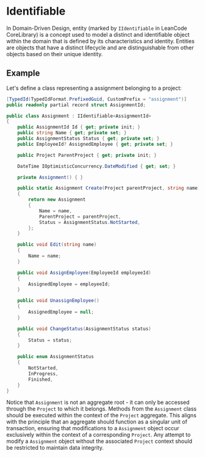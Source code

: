 # Identifiable

In Domain-Driven Design, entity (marked by `IIdentifiable` in LeanCode CoreLibrary) is a concept used to model a distinct and identifiable object within the domain that is defined by its characteristics and identity. Entities are objects that have a distinct lifecycle and are distinguishable from other objects based on their unique identity.

## Example

Let's define a class representing a assignment belonging to a project:

```csharp
[TypedId(TypedIdFormat.PrefixedGuid, CustomPrefix = "assignment")]
public readonly partial record struct AssignmentId;

public class Assignment : IIdentifiable<AssignmentId>
{
    public AssignmentId Id { get; private init; }
    public string Name { get; private set; }
    public AssignmentStatus Status { get; private set; }
    public EmployeeId? AssignedEmployee { get; private set; }

    public Project ParentProject { get; private init; }

    DateTime IOptimisticConcurrency.DateModified { get; set; }

    private Assignment() { }

    public static Assignment Create(Project parentProject, string name)
    {
        return new Assignment
        {
            Name = name,
            ParentProject = parentProject,
            Status = AssignmentStatus.NotStarted,
        };
    }

    public void Edit(string name)
    {
        Name = name;
    }

    public void AssignEmployee(EmployeeId employeeId)
    {
        AssignedEmployee = employeeId;
    }

    public void UnassignEmployee()
    {
        AssignedEmployee = null;
    }

    public void ChangeStatus(AssignmentStatus status)
    {
        Status = status;
    }

    public enum AssignmentStatus
    {
        NotStarted,
        InProgress,
        Finished,
    }
}
```

Notice that `Assignment` is not an aggregate root - it can only be accessed through the `Project` to which it belongs. Methods from the `Assignment` class should be executed within the context of the `Project` aggregate. This aligns with the principle that an aggregate should function as a singular unit of transaction, ensuring that modifications to a `Assignment` object occur exclusively within the context of a corresponding `Project`. Any attempt to modify a `Assignment` object without the associated `Project` context should be restricted to maintain data integrity.
